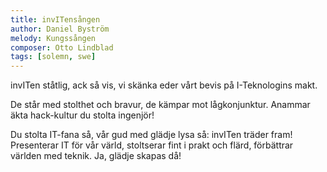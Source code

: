 ```yaml
---
title: invITensången
author: Daniel Byström
melody: Kungssången
composer: Otto Lindblad
tags: [solemn, swe]
---
```


invITen ståtlig, ack så vis,
vi skänka eder vårt bevis
på I-Teknologins makt.

De står med stolthet och bravur,
de kämpar mot lågkonjunktur.
Anammar äkta hack-kultur
du stolta ingenjör!

Du stolta IT-fana så,
vår gud med glädje lysa så:
invITen träder fram!
Presenterar IT för vår värld,
stoltserar fint i prakt och flärd,
förbättrar världen med teknik.
Ja, glädje skapas då!
